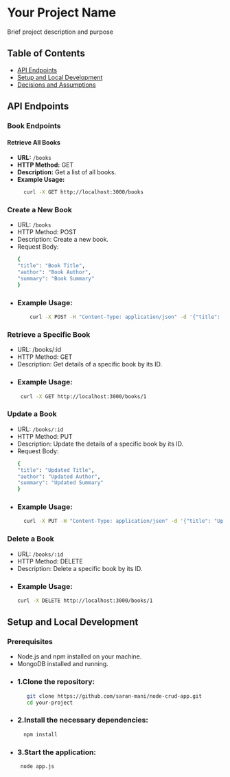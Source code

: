 # Your Project Name

Brief project description and purpose

## Table of Contents

- [API Endpoints](#api-endpoints)
- [Setup and Local Development](#setup-and-local-development)
- [Decisions and Assumptions](#decisions-and-assumptions)

## API Endpoints

### Book Endpoints

#### Retrieve All Books

- **URL:** `/books`
- **HTTP Method:** GET
- **Description:** Get a list of all books.
- **Example Usage:**
  ```bash
    curl -X GET http://localhost:3000/books
### Create a New Book
- URL: `/books`
- HTTP Method: POST
- Description: Create a new book.
- Request Body:
  ```bash
  {
  "title": "Book Title",
  "author": "Book Author",
  "summary": "Book Summary"
  }
- ### Example Usage:
  ```bash
      curl -X POST -H "Content-Type: application/json" -d '{"title": "Book Title", "author": "Book Author", "summary": "Book Summary"}' http://localhost:3000/books
### Retrieve a Specific Book
- URL: /books/:id
- HTTP Method: GET
- Description: Get details of a specific book by its ID.
- ### Example Usage:
  ```bash
   curl -X GET http://localhost:3000/books/1

### Update a Book
- URL: `/books/:id`
- HTTP Method: PUT
- Description: Update the details of a specific book by its ID.
- Request Body:
  ```bash
  {
  "title": "Updated Title",
  "author": "Updated Author",
  "summary": "Updated Summary"
  }
- ### Example Usage:
  ```bash
    curl -X PUT -H "Content-Type: application/json" -d '{"title": "Updated Title", "author": "Updated Author", "summary": "Updated Summary"}' http://localhost:3000/books/1
### Delete a Book
- URL: `/books/:id`
- HTTP Method: DELETE
- Description: Delete a specific book by its ID.
- ### Example Usage:
  ```bash
  curl -X DELETE http://localhost:3000/books/1

## Setup and Local Development
### Prerequisites
- Node.js and npm installed on your machine.
- MongoDB installed and running.
- ### 1.Clone the repository:
  ```bash
     git clone https://github.com/saran-mani/node-crud-app.git
     cd your-project
  
- ### 2.Install the necessary dependencies:
   ```bash 
     npm install
- ### 3.Start the application:
   ```bash
    node app.js
